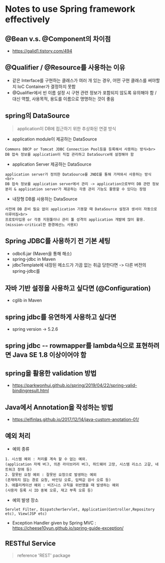 # Notes to use Spring framework effectively

## @Bean v.s. @Component의 차이점
  - https://galid1.tistory.com/494
## @Qualifier / @Resource를 사용하는 이유
  - 같은 Interface를 구현하는 클래스가 여러 개 있는 경우, 어떤 구현 클래스를 써야할지 IoC Container가 결정하지 못함
  - @Qualifier에서 빈 이름 설정 시 구현 관련 정보가 포함되지 않도록 유의해야 함 / 대신  역할, 사용목적, 용도를 이름으로 명명하는 것이 좋음
  
## spring의 DataSource
> application이 DB에 접근하기 위한 추상화된 연결 방식

  - application module이 제공하는 DataSource
```
Commons DBCP or Tomcat JDBC Connection Pool등을 등록해서 사용하는 방식<br>
DB 접속 정보를 application이 직접 관리하고 DataSource에 설정해야 함
```
  - application Server 제공하는 DataSource
```
application server가 정의한 DataSource를 JNDI를 통해 가져와서 사용하는 방식<br>
DB 접속 정보를 application server에서 관리 -> application으로부터 DB 관련 정보 분리 & application server가 제공하는 각종 관리 기능도 활용할 수 있다는 장점
```
  - 내장형 DB를 사용하는 DataSource
```
사전에 DB 준비 필요 없이 application 기동할 때 DataSource 설정과 생서이 자동으로 이루어짐<br>
프로토타입용 or 각종 지원툴이나 관리 툴 성격의 application 개발에 많이 활용. (mission-critical한 환경에선느 사용X)
```
## Spring JDBC를 사용하기 전 기본 세팅
  - odbc6.jar (Maven을 통해 해소)
  - spring-jdbc in Maven
  - jdbcTemplate에 내장된 메소드가 가끔 없는 취급 당한다면 -> 다른 버전의 spring-jdbc를 
## 자바 기반 설정을 사용하고 싶다면 (@Configuration)
  - cglib in Maven
## spring jdbc를 유연하게 사용하고 싶다면
  - spring version -> 5.2.6
## spring jdbc -- rowmapper를 lambda식으로 표현하려면 Java SE 1.8 이상이어야 함
## spring을 활용한 validation 방법
  - https://parkwonhui.github.io/spring/2019/04/22/spring-valid-bindingresult.html
  
## Java에서 Annotation을 작성하는 방법
  - https://elfinlas.github.io/2017/12/14/java-custom-anotation-01/

## 예외 처리
  - 예외 종류
```
1. 시스템 예외 : 처리를 계속 할 수 없는 예외.
(application 자체 버그, 의존 라이브러리 버그, 하드웨어 고장, 시스템 리소스 고갈, 네트워크 장애 등)
2. 잘못된 요청 예외 : 잘못된 요청으로 발생하는 예외
(존재하지 않는 경로 요청, 바인딩 오류, 입력값 검사 오류 등)
3. 애플리케이션 예외 : 비즈니스 규칙을 위반했을 때 발생하는 예외
(사용자 등록 시 ID 중복 오류, 재고 부족 오류 등)
```

  - 예외 발생 장소
```
Servlet Filter, DispatcherServlet, Application(Controller,Repository etc), View(JSP etc)
```

  - Exception Handler given by Spring MVC
  : https://cheese10yun.github.io/spring-guide-exception/
  
## RESTful Service
> reference 'REST' package


